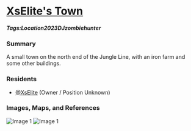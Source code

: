 # [XsElite's Town](#xselites-town)
___Tags:<span class="tag tag-green">Location</span><span class="tag tag-pink">2023</span><span class="tag tag-blurple">DJzombiehunter</span>___

### Summary

A small town on the north end of the Jungle Line, with an iron farm and some other buildings.

### Residents

*   [@XsElite](#xselite) (Owner / Position Unknown)

### Images, Maps, and References

![Image 1](https://media.discordapp.net/attachments/1061516148325220455/1118033618376343672/image.png)
![Image 1](https://media.discordapp.net/attachments/1061516148325220455/1122587122558304438/image.png)